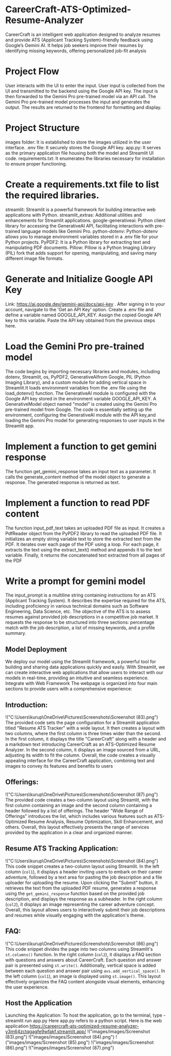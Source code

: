 # CareerCraft-ATS-Optimized-Resume-Analyzer
CareerCraft is an intelligent web application designed to analyze resumes and provide ATS (Applicant Tracking System)-friendly feedback using Google’s Gemini AI. It helps job seekers improve their resumes by identifying missing keywords, offering personalized job-fit analysis
# Project Flow
User interacts with the UI to enter the input. 
User input is collected from the UI and transmitted to the backend using the Google API key.
The input is then forwarded to the Gemini Pro pre-trained model via an API call.
The Gemini Pro pre-trained model processes the input and generates the output.
The results are returned to the frontend for formatting and display.
# Project Structure
images folder: It is established to store the images utilized in the user interface.
.env file: It securely stores the Google API key.
app.py: It serves as the primary application file housing both the model and Streamlit UI code.
requirements.txt: It enumerates the libraries necessary for installation to ensure proper functioning.
# Create a requirements.txt file to list the required libraries.
streamlit: Streamlit is a powerful framework for building interactive web applications with Python.
streamlit_extras: Additional utilities and enhancements for Streamlit applications.
google-generativeai: Python client library for accessing the GenerativeAI API, facilitating interactions with pre-trained language models like Gemini Pro.
python-dotenv: Python-dotenv allows you to manage environment variables stored in a .env file for your Python projects.
PyPDF2: It is a Python library for extracting text and manipulating PDF documents.
Pillow: Pillow is a Python Imaging Library (PIL) fork that adds support for opening, manipulating, and saving many different image file formats.
# Generate and Initialize Google API Key
Link: https://ai.google.dev/gemini-api/docs/api-key . After signing in to your account, navigate to the 'Get an API Key' option.
Create a .env file and define a variable named GOOGLE_API_KEY. 
Assign the copied Google API key to this variable. 
Paste the API key obtained from the previous steps here.
# Load the Gemini Pro pre-trained model
The code begins by importing necessary libraries and modules, including dotenv, Streamlit, os, PyPDF2, GenerativeAIfrom Google, PIL (Python Imaging Library), and a custom module for adding vertical space in Streamlit.It loads environment variables from the .env file using the load_dotenv() function.
The GenerativeAI module is configured with the Google API key stored in the environment variable GOOGLE_API_KEY.
A GenerativeModel object named "model" is created using the Gemini Pro pre-trained model from Google.
The code is essentially setting up the environment, configuring the GenerativeAI module with the API key,and loading the Gemini Pro model for generating responses to user inputs in the Streamlit app.
# Implement a function to get gemini response
The function get_gemini_response takes an input text as a parameter.
It calls the generate_content method of the model object to generate a response.
The generated response is returned as text.
# Implement a function to read PDF content
The function input_pdf_text takes an uploaded PDF file as input.
It creates a PdfReader object from the PyPDF2 library to read the uploaded PDF file.
It initializes an empty string variable text to store the extracted text from the PDF.
It iterates over each page of the PDF using a loop.
For each page, it extracts the text using the extract_text() method and appends it to the text variable.
Finally, it returns the concatenated text extracted from all pages of the PDF
# Write a prompt for gemini model
The input_prompt is a multiline string containing instructions for an ATS (Applicant Tracking System).
It describes the expertise required for the ATS, including proficiency in various technical domains such as Software Engineering, Data Science, etc.
The objective of the ATS is to assess resumes against provided job descriptions in a competitive job market.
It requests the response to be structured into three sections: percentage match with the job description, a list of missing keywords, and a profile summary.
## Model Deployment
We deploy our model using the Streamlit framework, a powerful tool for building and sharing data applications quickly and easily. With Streamlit, we can create interactive web applications that allow users to interact with our models in real-time, providing an intuitive and seamless experience.
Integrate with Web Framework
The webpage is organized into four main sections to provide users with a comprehensive experience: 
## Introduction: 
!("C:\Users\kurup\OneDrive\Pictures\Screenshots\Screenshot (83).png")
The provided code sets the page configuration for a Streamlit application titled "Resume ATS Tracker" with a wide layout. 
It then creates a layout with two columns, where the first column is three times wider than the second. 
In the first column, it displays the title "CareerCraft" along with a header and a markdown text introducing CareerCraft as an ATS-Optimized Resume Analyzer. 
In the second column, it displays an image sourced from a URL, adjusting its width to fit the column. 
Overall, the code creates a visually appealing interface for the CareerCraft application, combining text and images to convey its features and benefits to users
## Offerings:
!("C:\Users\kurup\OneDrive\Pictures\Screenshots\Screenshot (87).png")
The provided code creates a two-column layout using Streamlit, with the first column containing an image and the second column containing a header followed by a list of offerings. 
The header "Wide Range of Offerings" introduces the list, which includes various features such as ATS-Optimized Resume Analysis, Resume Optimization, Skill Enhancement, and others. 
Overall, this layout effectively presents the range of services provided by the application in a clear and organized manner.
## Resume ATS Tracking Application:
!("C:\Users\kurup\OneDrive\Pictures\Screenshots\Screenshot (84).png")
This code snippet creates a two-column layout using Streamlit. 
In the left column (`col1`), it displays a header inviting users to embark on their career adventure, followed by a text area for pasting the job description and a file uploader for uploading the resume. 
Upon clicking the "Submit" button, it retrieves the text from the uploaded PDF resume, generates a response using the `get_gemini_response` function based on the provided job description, and displays the response as a subheader. 
In the right column (`col2`), it displays an image representing the career adventure concept. 
Overall, this layout allows users to interactively submit their job descriptions and resumes while visually engaging with the application's theme.
## FAQ:
!("C:\Users\kurup\OneDrive\Pictures\Screenshots\Screenshot (86).png")
This code snippet divides the page into two columns using Streamlit's `st.columns()` function. 
In the right column (`col2`), it displays a FAQ section with questions and answers about CareerCraft. 
Each question and answer pair is presented using `st.write()`. 
Additionally, vertical space is added between each question and answer pair using `avs.add_vertical_space()`. 
In the left column (`col1`), an image is displayed using `st.image()`. 
This layout effectively organizes the FAQ content alongside visual elements, enhancing the user experience.
## Host the Application
Launching the Application:
To host the application,  go to the terminal, type - streamlit run app.py
Here app.py refers to a python script.
 Here is the web application https://careercraft-ats-optimized-resume-analyzer-y3m64zctqgagfe9wfakf.streamlit.app/
!("images/images/Screenshot (83).png")
!("images/images/Screenshot (84).png")
!("images/images/Screenshot (85).png")
!("images/images/Screenshot (86).png")
!("images/images/Screenshot (87).png")
